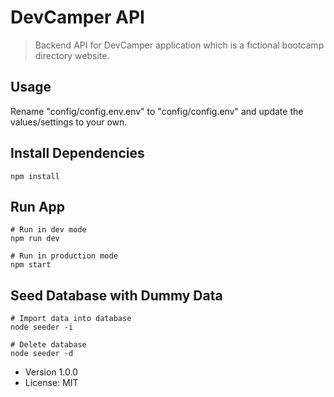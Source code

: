 # DevCamper API

> Backend API for DevCamper application which is a fictional bootcamp directory website.

## Usage

Rename "config/config.env.env" to "config/config.env" and update the values/settings to your own.

## Install Dependencies

```
npm install
```

## Run App

```
# Run in dev mode
npm run dev

# Run in production mode
npm start
```

## Seed Database with Dummy Data

```
# Import data into database
node seeder -i

# Delete database
node seeder -d
```

-   Version 1.0.0
-   License: MIT
